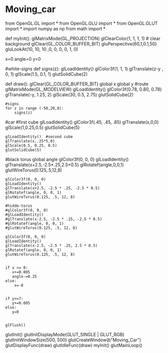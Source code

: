 # Moving_car
from OpenGL.GL import *
from OpenGL.GLU import *
from OpenGL.GLUT import *
import numpy as np
from math import *

def myInit():
    glMatrixMode(GL_PROJECTION)
    glClearColor(1, 1, 1, 1)   # clear background
    glClear(GL_COLOR_BUFFER_BIT)
    gluPerspective(60,1,0.1,50)
    gluLookAt(10, 10, 10 ,0, 0, 0, 0, 1, 0)

x=0
angle=0
y=0

#white-signs
def signs(z):
    glLoadIdentity()
    glColor3f(1, 1, 1)
    glTranslate(z-y , 0, 1)
    glScale(1.5, 0.1, 1)
    glutSolidCube(2)

def draw():
    glClear(GL_COLOR_BUFFER_BIT)
    global x
    global y
    #route
    glMatrixMode(GL_MODELVIEW)
    glLoadIdentity()
    glColor3f(0.78, 0.80, 0.78)
    glTranslate(-y, 1.25, 2)
    glScale(30, 0.5, 2.75)
    glutSolidCube(2)

    #signs
    for z in range (-50,20,8):
        signs(z)
#car
    #first cube
    glLoadIdentity()
    glColor3f(.45, .45, .85)
    glTranslate(x,0,0)
    glScale(1,0.25,0.5)
    glutSolidCube(5)

    glLoadIdentity()  #second cube
    glTranslate(x,.25*5,0)
    glScale(0.5, 0.25, 0.5)
    glutSolidCube(5)

#black torus
    global angle
    glColor3f(0, 0, 0)
    glLoadIdentity()
    glTranslate(x+2.5,-2.5*.25,2.5*0.5)
    glRotatef(angle,0,0,1)
    glutWireTorus(0.125,.5,12,8)

    glColor3f(0, 0, 0)
    glLoadIdentity()
    glTranslate(x+2.5, -2.5 * .25, -2.5 * 0.5)
    glRotatef(angle, 0, 0, 1)
    glutWireTorus(0.125, .5, 12, 8)

    #hidde-torus
    #glColor3f(0, 0, 0)
    #glLoadIdentity()
    #glTranslate(x-2.5, -2.5 * .25, -2.5 * 0.5)
    #glRotatef(angle, 0, 0, 1)
    #glutWireTorus(0.125, .5, 12, 8)

    glColor3f(0, 0, 0)
    glLoadIdentity()
    glTranslate(x-2.5, -2.5 * .25, 2.5 * 0.5)
    glRotatef(angle, 0, 0, 1)
    glutWireTorus(0.125, .5, 12, 8)


    if x <= 8:
       x+=0.005
       angle-=0.25
    else:
        x=-8


    if y<=7:
       y+=0.005
    else:
       y=0


    glFlush()

glutInit()
glutInitDisplayMode(GLUT_SINGLE | GLUT_RGB)
glutInitWindowSize(500, 500)
glutCreateWindow(b"Moving_Car")
glutDisplayFunc(draw)
glutIdleFunc(draw)
myInit()
glutMainLoop()

